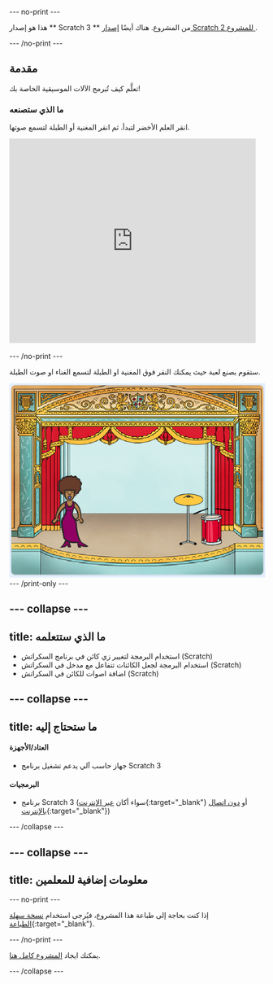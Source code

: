 \--- no-print \---

هذا هو إصدار ** Scratch 3 ** من المشروع. هناك أيضًا [ إصدار Scratch 2 للمشروع ](https://projects.raspberrypi.org/en/projects/rock-band-scratch2).

\--- /no-print \---

## مقدمة

تعلَّم كيف تُبرمج الآلات الموسيقية الخاصة بك!

### ما الذي ستصنعه

انقر العلم الأخضر لتبدأ. ثم انقر المغنية أو الطبلة لتسمع صوتها.

<div class="scratch-preview">
  <iframe allowtransparency="true" width="485" height="402" src="https://scratch.mit.edu/projects/embed/276872220/?autostart=false" frameborder="0" scrolling="no"></iframe>
</div>

\--- /no-print \---

ستقوم بصنع لعبة حيث يمكنك النقر فوق المغنية او الطبلة لتسمع الغناء او صوت الطبلة.

![لقطة شاشة للعبة](images/demo.png) \--- /print-only \---

## \--- collapse \---

## title: ما الذي ستتعلمه

+ استخدام البرمجة لتغيير زي كائن في برنامج السكراتش (Scratch)
+ استخدام البرمجة لجعل الكائنات تتفاعل مع مدخل في السكراتش (Scratch)
+ اضافة اصوات للكائن في السكراتش (Scratch)

## \--- collapse \---

## title: ما ستحتاج إليه

#### العتاد/الأجهزة

+ جهاز حاسب آلي يدعم تشغيل برنامج Scratch 3

#### البرمجيات

+ برنامج Scratch 3 (سواء أكان [عبر الإنترنت](http://rpf.io/scratchon){:target="_blank"} أو [دون اتصال بالإنترنت](http://rpf.io/scratchoff){:target="_blank"})

\--- /collapse \---

## \--- collapse \---

## title: معلومات إضافية للمعلمين

\--- no-print \---

إذا كنت بحاجة إلى طباعة هذا المشروع، فيُرجى استخدام [نسخة سهلة الطباعة](https://projects.raspberrypi.org/en/projects/rock-band/print){:target="_blank"}.

\--- /no-print \---

يمكنك ايجاد [المشروع كامل هنا](http://rpf.io/p/en/rock-band-get).

\--- /collapse \---